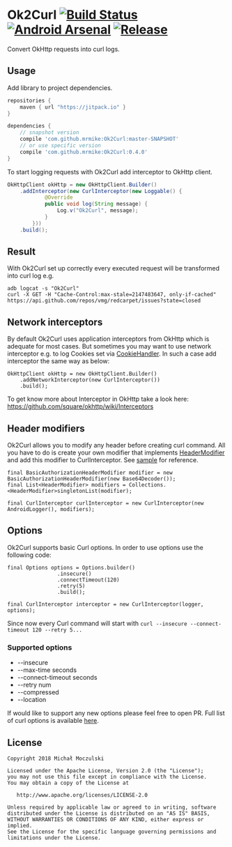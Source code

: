 # Ok2Curl [![Build Status](https://travis-ci.org/mrmike/Ok2Curl.svg)](https://travis-ci.org/mrmike/Ok2Curl) [![Android Arsenal](https://img.shields.io/badge/Android%20Arsenal-Ok2Curl-green.svg?style=flat)](https://android-arsenal.com/details/1/2653) [![Release](https://jitpack.io/v/mrmike/Ok2Curl.svg)](https://jitpack.io/#mrmike/Ok2Curl)

Convert OkHttp requests into curl logs.

## Usage
Add library to project dependencies.
```groovy
repositories {
    maven { url "https://jitpack.io" }
}

dependencies {
    // snapshot version
    compile 'com.github.mrmike:Ok2Curl:master-SNAPSHOT'
    // or use specific version
    compile 'com.github.mrmike:Ok2Curl:0.4.0'
}
```

To start logging requests with Ok2Curl add interceptor to OkHttp client.
```java
OkHttpClient okHttp = new OkHttpClient.Builder()
    .addInterceptor(new CurlInterceptor(new Loggable() {
            @Override
            public void log(String message) {
                Log.v("Ok2Curl", message);
            }
        }))
    .build();
```

## Result
With Ok2Curl set up correctly every executed request will be transformed into curl log e.g.
```shell
adb logcat -s "Ok2Curl"
curl -X GET -H "Cache-Control:max-stale=2147483647, only-if-cached" https://api.github.com/repos/vmg/redcarpet/issues?state=closed
```

## Network interceptors
By default Ok2Curl uses application interceptors from OkHttp which is adequate for most cases. But sometimes you may want to use network interceptor e.g. to log Cookies set via [CookieHandler](http://docs.oracle.com/javase/6/docs/api/java/net/CookieHandler.html). In such a case add interceptor the same way as below:  

```
OkHttpClient okHttp = new OkHttpClient.Builder()
    .addNetworkInterceptor(new CurlInterceptor())
    .build();
```

To get know more about Interceptor in OkHttp take a look here: https://github.com/square/okhttp/wiki/Interceptors

## Header modifiers
Ok2Curl allows you to modify any header before creating curl command. All you have to do is create your own modifier that implements [HeaderModifier](https://github.com/mrmike/Ok2Curl/blob/master/ok2curl/src/main/java/com/moczul/ok2curl/modifier/HeaderModifier.java) 
and add this modifier to CurlInterceptor. See [sample](https://github.com/mrmike/Ok2Curl/blob/master/sample/src/main/java/com/moczul/sample/RequestService.java) for reference.
```
final BasicAuthorizationHeaderModifier modifier = new BasicAuthorizationHeaderModifier(new Base64Decoder());
final List<HeaderModifier> modifiers = Collections.<HeaderModifier>singletonList(modifier);

final CurlInterceptor curlInterceptor = new CurlInterceptor(new AndroidLogger(), modifiers);
```

## Options
Ok2Curl supports basic Curl options. In order to use options use the following code:
```
final Options options = Options.builder()
                .insecure()
                .connectTimeout(120)
                .retry(5)
                .build();

final CurlInterceptor interceptor = new CurlInterceptor(logger, options);
```
Since now every Curl command will start with `curl --insecure --connect-timeout 120 --retry 5...`

### Supported options
* --insecure
* --max-time seconds
* --connect-timeout seconds
* --retry num
* --compressed
* --location

If would like to support any new options please feel free to open PR. Full list of curl options is
available [here](https://curl.haxx.se/docs/manpage.html).


## License

    Copyright 2018 Michał Moczulski

    Licensed under the Apache License, Version 2.0 (the "License");
    you may not use this file except in compliance with the License.
    You may obtain a copy of the License at

       http://www.apache.org/licenses/LICENSE-2.0

    Unless required by applicable law or agreed to in writing, software
    distributed under the License is distributed on an "AS IS" BASIS,
    WITHOUT WARRANTIES OR CONDITIONS OF ANY KIND, either express or implied.
    See the License for the specific language governing permissions and
    limitations under the License.
